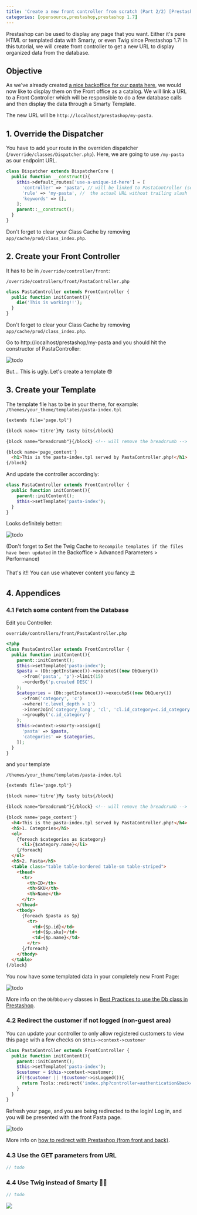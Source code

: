 ```yaml
---
title: 'Create a new front controller from scratch (Part 2/2) [Prestashop 1.7]'
categories: [opensource,prestashop,prestashop 1.7]
---
```

Prestashop can be used to display any page that you want. Either it's pure HTML or templated data with Smarty, or even Twig since Prestashop 1.7! In this tutorial, we will create front controller to get a new URL to display organized data from the database.

<!--more-->

## Objective

As we've already created [a nice backoffice for our pasta here](https://floriancourgey.com/2018/05/create-an-admin-for-a-customized-sql-table/), we would now like to display them on the Front office as a catalog. We will link a URL to a Front Controller which will be responsible to do a few database calls and then display the data through a Smarty Template.

The new URL will be `http://localhost/prestashop/my-pasta`.

## 1. Override the Dispatcher

You have to add your route in the overriden dispatcher (`/override/classes/Dispatcher.php`). Here, we are going to use `/my-pasta` as our endpoint URL.

```php
class Dispatcher extends DispatcherCore {
  public function __construct(){
    $this->default_routes['use-a-unique-id-here'] = [
      'controller' => 'pasta', // will be linked to PastaController (see next section)
      'rule' => 'my-pasta', //  the actual URL without trailing slash
      'keywords' => [],
    ];
    parent::__construct();
  }
}
```

Don't forget to clear your Class Cache by removing `app/cache/prod/class_index.php`.

## 2. Create your Front Controller

It has to be in `/override/controller/front`:

`/override/controllers/front/PastaController.php`
```php
class PastaController extends FrontController {
  public function initContent(){
    die('This is working!!');
  }
}
```

Don't forget to clear your Class Cache by removing `app/cache/prod/class_index.php`.

Go to http://localhost/prestashop/my-pasta and you should hit the constructor of PastaController:

![todo](/assets/images/2018/04/This-is-the-Front-PastaController.jpg)

But... This is ugly. Let's create a template 😎

## 3. Create your Template

The template file has to be in your theme, for example: `/themes/your_theme/templates/pasta-index.tpl`

```html
{extends file='page.tpl'}

{block name='titre'}My tasty bits{/block}

{block name="breadcrumb"}{/block} <!-- will remove the breadcrumb -->

{block name='page_content'}
  <h1>This is the pasta-index.tpl served by PastaController.php!</h1>
{/block}
```

And update the controller accordingly:

```php
class PastaController extends FrontController {
  public function initContent(){
    parent::initContent();
    $this->setTemplate('pasta-index');
  }
}
```

Looks definitely better:

![todo](/assets/images/2018/04/This-is-pasta-index.tpl-served-by-Pasta-Controller.jpg)

(Don't forget to Set the Twig Cache to `Recompile templates if the files have been updated` in the Backoffice > Advanced Parameters > Performance)

That's it!! You can use whatever content you fancy ⛱

## 4. Appendices

### 4.1 Fetch some content from the Database

Edit you Controller:

`override/controllers/front/PastaController.php`


```php
<?php
class PastaController extends FrontController {
  public function initContent(){
    parent::initContent();
    $this->setTemplate('pasta-index');
    $pasta = (Db::getInstance())->executeS((new DbQuery())
      ->from('pasta', 'p')->limit(15)
      ->orderBy('p.created DESC')
    );
    $categories = (Db::getInstance())->executeS((new DbQuery())
      ->from('category', 'c')
      ->where('c.level_depth > 1')
      ->innerJoin('category_lang', 'cl', 'cl.id_category=c.id_category')
      ->groupBy('c.id_category')
    );
    $this->context->smarty->assign([
      'pasta' => $pasta,
      'categories' => $categories,
    ]);
  }
}
```

and your template

`/themes/your_theme/templates/pasta-index.tpl`
```html
{extends file='page.tpl'}

{block name='titre'}My tasty bits{/block}

{block name="breadcrumb"}{/block} <!-- will remove the breadcrumb -->

{block name='page_content'}
  <h4>This is the pasta-index.tpl served by PastaController.php!</h4>
  <h5>1. Categories</h5>
  <ol>
    {foreach $categories as $category}
      <li>{$category.name}</li>
    {/foreach}
  </ol>
  <h5>2. Pasta</h5>
  <table class="table table-bordered table-sm table-striped">
    <thead>
      <tr>
        <th>ID</th>
        <th>SKU</th>
        <th>Name</th>
      </tr>
    </thead>
    <tbody>
      {foreach $pasta as $p}
        <tr>
          <td>{$p.id}</td>
          <td>{$p.sku}</td>
          <td>{$p.name}</td>
        </tr>
      {/foreach}
    </tbody>
  </table>
{/block}
```

You now have some templated data in your completely new Front Page:

![todo](/assets/images/2018/04/Pasta-displayed-with-templated-data-from-new-Front-Controller.jpg)

More info on the `Db`/`DbQuery` classes in [Best Practices to use the Db class in Prestashop](https://floriancourgey.com/2018/04/use-db-the-database-class-in-prestashop-1-7/).

### 4.2 Redirect the customer if not logged (non-guest area)

You can update your controller to only allow registered customers to view this page with a few checks on `$this->context->customer`

```php
class PastaController extends FrontController {
  public function initContent(){
    parent::initContent();
    $this->setTemplate('pasta-index');
    $customer = $this->context->customer;
    if(!$customer || !$customer->isLogged()){
      return Tools::redirect('index.php?controller=authentication&back=pasta');
    }
  }
}
```

Refresh your page, and you are being redirected to the login! Log in, and you will be presented with the front Pasta page.

![todo](/assets/images/2018/04/Front-Controller-redirects-to-login-to-force-registered-customers.jpg)

More info on [how to redirect with Prestashop (from front and back)](https://floriancourgey.com/2018/04/redirects-in-prestashop-1-7/).

### 4.3 Use the GET parameters from URL

```php
// todo
```

### 4.4 Use Twig instead of Smarty 🌱🌿

```php
// todo
```

<img class="aligncenter" src="https://i2.wp.com/media.giphy.com/media/pCO5tKdP22RC8/giphy.gif?w=525&#038;ssl=1" data-recalc-dims="1" />
